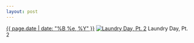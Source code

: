 ```yaml
---
layout: post
---
```


<p>
  <time><a href="/511">{{ page.date | date: "%B %e, %Y" }}</a></time>
  <a href="/511"><img src="{{ site.assets_url }}/511-480.jpg" srcset="{{ site.assets_url }}/511-960.jpg 960w, {{ site.assets_url }}/511-720.jpg 720w, {{ site.assets_url }}/511-480.jpg 480w, {{ site.assets_url }}/511-240.jpg 240w" sizes="(min-width: 700px) 50vw, calc(100vw - 2rem)" alt="Laundry Day, Pt. 2" /></a>
  <span>Laundry Day, Pt. 2</span>
</p>
